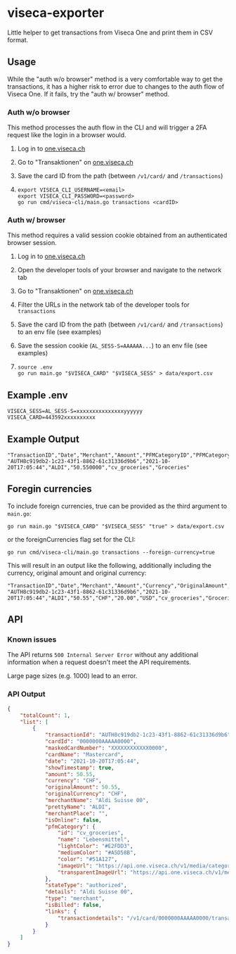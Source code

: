 # viseca-exporter

Little helper to get transactions from Viseca One and print them in CSV format.

## Usage

While the "auth w/o browser" method is a very comfortable way to get the transactions, it has a higher risk to error due to changes to the auth flow of Viseca One. If it fails, try the "auth w/ browser" method.

### Auth w/o browser

This method processes the auth flow in the CLI and will trigger a 2FA request like the login in a browser would.

1. Log in to [one.viseca.ch](https://one.viseca.ch)
1. Go to "Transaktionen" on [one.viseca.ch](https://one.viseca.ch)
1. Save the card ID from the path (between `/v1/card/` and `/transactions`)

1.  ```
    export VISECA_CLI_USERNAME=<email>
    export VISECA_CLI_PASSWORD=<password>
    go run cmd/viseca-cli/main.go transactions <cardID>
    ```

### Auth w/ browser

This method requires a valid session cookie obtained from an authenticated browser session.

1. Log in to [one.viseca.ch](https://one.viseca.ch)
1. Open the developer tools of your browser and navigate to the network tab
1. Go to "Transaktionen" on [one.viseca.ch](https://one.viseca.ch)
1. Filter the URLs in the network tab of the developer tools for `transactions`
1. Save the card ID from the path (between `/v1/card/` and `/transactions`) to an env file (see examples)
1. Save the session cookie (`AL_SESS-S=AAAAAA...`) to an env file (see examples)

1.  ```
    source .env
    go run main.go "$VISECA_CARD" "$VISECA_SESS" > data/export.csv
    ```

## Example .env 

```
VISECA_SESS=AL_SESS-S=xxxxxxxxxxxxxxxyyyyyy
VISECA_CARD=443592xxxxxxxxxx
```

## Example Output

```csv
"TransactionID","Date","Merchant","Amount","PFMCategoryID","PFMCategoryName"
"AUTH8c919db2-1c23-43f1-8862-61c31336d9b6","2021-10-20T17:05:44","ALDI","50.550000","cv_groceries","Groceries"
```

## Foregin currencies

To include foreign currencies, true can be provided as the third argument to `main.go`:
```shell
go run main.go "$VISECA_CARD" "$VISECA_SESS" "true" > data/export.csv
```

or the foreignCurrencies flag set for the CLI:
```shell
go run cmd/viseca-cli/main.go transactions --foreign-currency=true
```

This will result in an output like the following, additionally including the currency, original amount and original currency:
```csv
"TransactionID","Date","Merchant","Amount","Currency","OriginalAmount","OriginalCurrency","PFMCategoryID","PFMCategoryName"
"AUTH8c919db2-1c23-43f1-8862-61c31336d9b6","2021-10-20T17:05:44","ALDI","50.55","CHF","20.00","USD","cv_groceries","Groceries"
```

## API

### Known issues

The API returns `500 Internal Server Error` without any additional information when a request doesn't meet the API requirements.

Large page sizes (e.g. 1000) lead to an error.

### API Output

```json
{
    "totalCount": 1,
    "list": [
        {
            "transactionId": "AUTH8c919db2-1c23-43f1-8862-61c31336d9b6",
            "cardId": "0000000AAAAA0000",
            "maskedCardNumber": "XXXXXXXXXXXX0000",
            "cardName": "Mastercard",
            "date": "2021-10-20T17:05:44",
            "showTimestamp": true,
            "amount": 50.55,
            "currency": "CHF",
            "originalAmount": 50.55,
            "originalCurrency": "CHF",
            "merchantName": "Aldi Suisse 00",
            "prettyName": "ALDI",
            "merchantPlace": "",
            "isOnline": false,
            "pfmCategory": {
                "id": "cv_groceries",
                "name": "Lebensmittel",
                "lightColor": "#E2FDD3",
                "mediumColor": "#A5D58B",
                "color": "#51A127",
                "imageUrl": "https://api.one.viseca.ch/v1/media/categories/icon_with_background/ic_cat_tile_groceries_v2.png",
                "transparentImageUrl": "https://api.one.viseca.ch/v1/media/categories/icon_without_background/ic_cat_tile_groceries_v2.png"
            },
            "stateType": "authorized",
            "details": "Aldi Suisse 00",
            "type": "merchant",
            "isBilled": false,
            "links": {
                "transactiondetails": "/v1/card/0000000AAAAA0000/transaction/AUTH8c919db2-1c23-43f1-8862-61c31336d9b6"
            }
        }
    ]
}
```
